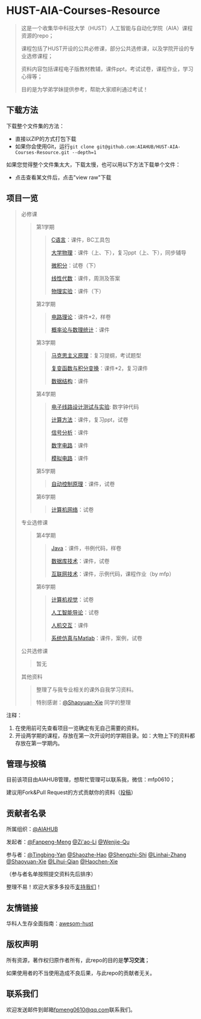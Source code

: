 # HUST-AIA-Courses-Resource
> 这是一个收集华中科技大学（HUST）人工智能与自动化学院（AIA）课程资源的repo；
>
> 课程包括了HUST开设的公共必修课，部分公共选修课，以及学院开设的专业选修课程；
>
> 资料内容包括课程电子版教材教辅，课件ppt，考试试卷，课程作业，学习心得等；
>
> 目的是为学弟学妹提供参考，帮助大家顺利通过考试！

## 下载方法

下载整个文件集的方法：

- 直接以ZIP的方式打包下载
- 如果你会使用Git，运行`git clone git@github.com:AIAHUB/HUST-AIA-Courses-Resource.git --depth=1`

如果您觉得整个文件集太大，下载太慢，也可以用以下方法下载单个文件：

- 点击查看某文件后，点击"view raw"下载

## 项目一览

> 必修课
>
> > 第1学期
> >
> > > [C语言](https://github.com/AIAHUB/HUST-AIA-Courses-Resource/tree/main/%E5%BF%85%E4%BF%AE%E8%AF%BE/%E7%AC%AC1%E5%AD%A6%E6%9C%9F/C%E8%AF%AD%E8%A8%80)：课件，BC工具包
> > >
> > > [大学物理](https://github.com/AIAHUB/HUST-AIA-Courses-Resource/tree/main/%E5%BF%85%E4%BF%AE%E8%AF%BE/%E7%AC%AC1%E5%AD%A6%E6%9C%9F/%E5%A4%A7%E5%AD%A6%E7%89%A9%E7%90%86)：课件（上、下），复习ppt（上、下），同步辅导
> > >
> > > [微积分](https://github.com/AIAHUB/HUST-AIA-Courses-Resource/tree/main/%E5%BF%85%E4%BF%AE%E8%AF%BE/%E7%AC%AC1%E5%AD%A6%E6%9C%9F/%E5%BE%AE%E7%A7%AF%E5%88%86)：试卷（下）
> > >
> > > [线性代数](https://github.com/AIAHUB/HUST-AIA-Courses-Resource/tree/main/%E5%BF%85%E4%BF%AE%E8%AF%BE/%E7%AC%AC1%E5%AD%A6%E6%9C%9F/%E7%BA%BF%E6%80%A7%E4%BB%A3%E6%95%B0)：课件，周测及答案
> > >
> > > [物理实验](https://github.com/AIAHUB/HUST-AIA-Courses-Resource/tree/main/%E5%BF%85%E4%BF%AE%E8%AF%BE/%E7%AC%AC1%E5%AD%A6%E6%9C%9F/%E7%89%A9%E7%90%86%E5%AE%9E%E9%AA%8C/)：课件（下）
> >
> > 第2学期
> >
> > > [电路理论](https://github.com/AIAHUB/HUST-AIA-Courses-Resource/tree/main/%E5%BF%85%E4%BF%AE%E8%AF%BE/%E7%AC%AC2%E5%AD%A6%E6%9C%9F/%E7%94%B5%E8%B7%AF%E7%90%86%E8%AE%BA)：课件*2，样卷
> > >
> > > [概率论与数理统计](https://github.com/AIAHUB/HUST-AIA-Courses-Resource/tree/main/%E5%BF%85%E4%BF%AE%E8%AF%BE/%E7%AC%AC2%E5%AD%A6%E6%9C%9F/%E6%A6%82%E7%8E%87%E8%AE%BA%E4%B8%8E%E6%95%B0%E7%90%86%E7%BB%9F%E8%AE%A1)：课件
> >
> > 第3学期
> >
> > > [马克思主义原理](https://github.com/AIAHUB/HUST-AIA-Courses-Resource/tree/main/%E5%BF%85%E4%BF%AE%E8%AF%BE/%E7%AC%AC3%E5%AD%A6%E6%9C%9F/%E9%A9%AC%E5%85%8B%E6%80%9D%E4%B8%BB%E4%B9%89%E5%8E%9F%E7%90%86)：复习提纲，考试题型
> > >
> > > [复变函数与积分变换](https://github.com/AIAHUB/HUST-AIA-Courses-Resource/tree/main/%E5%BF%85%E4%BF%AE%E8%AF%BE/%E7%AC%AC3%E5%AD%A6%E6%9C%9F/%E5%A4%8D%E5%8F%98%E5%87%BD%E6%95%B0%E4%B8%8E%E7%A7%AF%E5%88%86%E5%8F%98%E6%8D%A2)：课件*2，复习课件
> > >
> > > [数据结构](https://github.com/AIAHUB/HUST-AIA-Courses-Resource/tree/main/%E5%BF%85%E4%BF%AE%E8%AF%BE/%E7%AC%AC3%E5%AD%A6%E6%9C%9F/%E6%95%B0%E6%8D%AE%E7%BB%93%E6%9E%84)：课件
> >
> > 第4学期
> >
> > > [电子线路设计测试与实验](https://github.com/AIAHUB/HUST-AIA-Courses-Resource/tree/main/%E5%BF%85%E4%BF%AE%E8%AF%BE/%E7%AC%AC4%E5%AD%A6%E6%9C%9F/%E7%94%B5%E5%AD%90%E7%BA%BF%E8%B7%AF%E8%AE%BE%E8%AE%A1%E6%B5%8B%E8%AF%95%E5%AE%9E%E9%AA%8C): 数字钟代码
> > >
> > > [计算方法](https://github.com/AIAHUB/HUST-AIA-Courses-Resource/tree/main/%E5%BF%85%E4%BF%AE%E8%AF%BE/%E7%AC%AC4%E5%AD%A6%E6%9C%9F/%E8%AE%A1%E7%AE%97%E6%96%B9%E6%B3%95)：课件，复习ppt，试卷
> > >
> > > [信号分析](必修课\第4学期\信号分析)：课件
> > >
> > > [数字电路](必修课\第4学期\数字电路)：课件
> > >
> > > [模拟电路](必修课\第4学期\模拟电路)：课件
> >
> > 第5学期
> >
> > > [自动控制原理](https://github.com/AIAHUB/HUST-AIA-Courses-Resource/tree/main/%E5%BF%85%E4%BF%AE%E8%AF%BE/%E7%AC%AC5%E5%AD%A6%E6%9C%9F/%E8%87%AA%E5%8A%A8%E6%8E%A7%E5%88%B6%E5%8E%9F%E7%90%86)：课件，试卷
> >
> > 第6学期
> >
> > > [计算机网络](https://github.com/AIAHUB/HUST-AIA-Courses-Resource/tree/main/%E5%BF%85%E4%BF%AE%E8%AF%BE/%E7%AC%AC6%E5%AD%A6%E6%9C%9F/%E8%AE%A1%E7%AE%97%E6%9C%BA%E7%BD%91%E7%BB%9C)：试卷
>
> 专业选修课
>
> > 第4学期
> >
> > > [Java](https://github.com/AIAHUB/HUST-AIA-Courses-Resource/tree/main/%E4%B8%93%E4%B8%9A%E9%80%89%E4%BF%AE%E8%AF%BE/%E7%AC%AC4%E5%AD%A6%E6%9C%9F/java)：课件，书例代码，样卷
> > >
> > > [数据库技术](https://github.com/AIAHUB/HUST-AIA-Courses-Resource/tree/main/%E4%B8%93%E4%B8%9A%E9%80%89%E4%BF%AE%E8%AF%BE/%E7%AC%AC4%E5%AD%A6%E6%9C%9F/%E6%95%B0%E6%8D%AE%E5%BA%93%E6%8A%80%E6%9C%AF)：课件，试卷
> > > 
> > > [互联网技术](https://github.com/AIAHUB/HUST-AIA-Courses-Resource/tree/main/%E4%B8%93%E4%B8%9A%E9%80%89%E4%BF%AE%E8%AF%BE/%E7%AC%AC4%E5%AD%A6%E6%9C%9F/%E4%BA%92%E8%81%94%E7%BD%91%E6%8A%80%E6%9C%AF)：课件，示例代码，课程作业（by mfp）
> >
> > 第6学期
> >
> > > [计算机视觉](https://github.com/AIAHUB/HUST-AIA-Courses-Resource/tree/main/%E4%B8%93%E4%B8%9A%E9%80%89%E4%BF%AE%E8%AF%BE/%E7%AC%AC6%E5%AD%A6%E6%9C%9F/%E8%AE%A1%E7%AE%97%E6%9C%BA%E8%A7%86%E8%A7%89)：试卷
> > >
> > > [人工智能导论](https://github.com/AIAHUB/HUST-AIA-Courses-Resource/tree/main/%E4%B8%93%E4%B8%9A%E9%80%89%E4%BF%AE%E8%AF%BE/%E7%AC%AC6%E5%AD%A6%E6%9C%9F/%E4%BA%BA%E5%B7%A5%E6%99%BA%E8%83%BD%E5%AF%BC%E8%AE%BA)：试卷
> > >
> > > [人机交互](https://github.com/AIAHUB/HUST-AIA-Courses-Resource/tree/main/%E4%B8%93%E4%B8%9A%E9%80%89%E4%BF%AE%E8%AF%BE/%E7%AC%AC6%E5%AD%A6%E6%9C%9F/%E4%BA%BA%E6%9C%BA%E4%BA%A4%E4%BA%92)：课件
> > >
> > > [系统仿真与Matlab](https://github.com/AIAHUB/HUST-AIA-Courses-Resource/tree/main/%E4%B8%93%E4%B8%9A%E9%80%89%E4%BF%AE%E8%AF%BE/%E7%AC%AC6%E5%AD%A6%E6%9C%9F/%E7%B3%BB%E7%BB%9F%E5%BB%BA%E6%A8%A1%E4%B8%8EMatlab)：课件，案例，试卷
>
> 公共选修课
>
> > 暂无
>
> 其他资料
>
> > 整理了与我专业相关的课外自我学习资料。
> >
> > 特别感谢：[@Shaoyuan-Xie](https://github.com/Daniel-xsy) 同学的整理

注释：

1. 在使用前可先查看项目一览确定有无自己需要的资料。
2. 开设两学期的课程，存放在第一次开设时的学期目录。如：大物上下的资料都存放在第一学期内。

## 管理与投稿

目前该项目由AIAHUB管理，想帮忙管理可以联系我，微信：mfp0610；

建议用Fork&Pull Request的方式贡献你的资料（[投稿](JoinUs.md)）

## 贡献者名录

所属组织：[@AIAHUB](https://github.com/AIAHUB)

发起者：[@Fanpeng-Meng](https://github.com/mfp0610)   [@Zi'ao-Li](https://github.com/Leeziao)   [@Wenjie-Qu](https://github.com/quwenjie)

参与者：[@Tingbing-Yan]()   [@Shaozhe-Hao](https://github.com/haoosz)   [@Shengzhi-Shi](https://github.com/Shis-zhi)   [@Linhai-Zhang]()   [@Shaoyuan-Xie](https://github.com/Daniel-xsy)   [@Lihui-Qian](https://github.com/qlhhahaha)   [@Haochen-Xie](https://github.com/magicianA)

（参与者名单按照提交资料先后排序）

整理不易！欢迎大家多多投币[支持我们](./pic/donate.jpg)！

## 友情链接

华科人生存全面指南：[awesom-hust](https://github.com/recolic/awesome-hust)

## 版权声明

所有资源，著作权归原作者所有，此repo的目的是**学习交流**；

如果使用者的不当使用造成不良后果，与此repo的贡献者无关。

## 联系我们

欢迎发送邮件到邮箱[fpmeng0610@qq.com](fpmeng0610@qq.com)联系我们。
